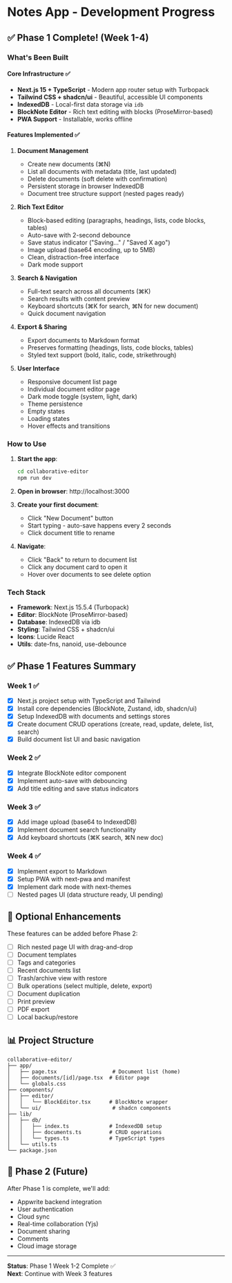 # Notes App - Development Progress

## ✅ Phase 1 Complete! (Week 1-4)

### What's Been Built

#### Core Infrastructure ✅
- **Next.js 15 + TypeScript** - Modern app router setup with Turbopack
- **Tailwind CSS + shadcn/ui** - Beautiful, accessible UI components
- **IndexedDB** - Local-first data storage via `idb`
- **BlockNote Editor** - Rich text editing with blocks (ProseMirror-based)
- **PWA Support** - Installable, works offline

#### Features Implemented ✅

1. **Document Management**
   - Create new documents (⌘N)
   - List all documents with metadata (title, last updated)
   - Delete documents (soft delete with confirmation)
   - Persistent storage in browser IndexedDB
   - Document tree structure support (nested pages ready)

2. **Rich Text Editor**
   - Block-based editing (paragraphs, headings, lists, code blocks, tables)
   - Auto-save with 2-second debounce
   - Save status indicator ("Saving..." / "Saved X ago")
   - Image upload (base64 encoding, up to 5MB)
   - Clean, distraction-free interface
   - Dark mode support

3. **Search & Navigation**
   - Full-text search across all documents (⌘K)
   - Search results with content preview
   - Keyboard shortcuts (⌘K for search, ⌘N for new document)
   - Quick document navigation

4. **Export & Sharing**
   - Export documents to Markdown format
   - Preserves formatting (headings, lists, code blocks, tables)
   - Styled text support (bold, italic, code, strikethrough)

5. **User Interface**
   - Responsive document list page
   - Individual document editor page
   - Dark mode toggle (system, light, dark)
   - Theme persistence
   - Empty states
   - Loading states
   - Hover effects and transitions

### How to Use

1. **Start the app**:
   ```bash
   cd collaborative-editor
   npm run dev
   ```

2. **Open in browser**: http://localhost:3000

3. **Create your first document**:
   - Click "New Document" button
   - Start typing - auto-save happens every 2 seconds
   - Click document title to rename

4. **Navigate**:
   - Click "Back" to return to document list
   - Click any document card to open it
   - Hover over documents to see delete option

### Tech Stack
- **Framework**: Next.js 15.5.4 (Turbopack)
- **Editor**: BlockNote (ProseMirror-based)
- **Database**: IndexedDB via idb
- **Styling**: Tailwind CSS + shadcn/ui
- **Icons**: Lucide React
- **Utils**: date-fns, nanoid, use-debounce

## ✅ Phase 1 Features Summary

### Week 1 ✅
- [x] Next.js project setup with TypeScript and Tailwind
- [x] Install core dependencies (BlockNote, Zustand, idb, shadcn/ui)
- [x] Setup IndexedDB with documents and settings stores
- [x] Create document CRUD operations (create, read, update, delete, list, search)
- [x] Build document list UI and basic navigation

### Week 2 ✅
- [x] Integrate BlockNote editor component
- [x] Implement auto-save with debouncing
- [x] Add title editing and save status indicators

### Week 3 ✅
- [x] Add image upload (base64 to IndexedDB)
- [x] Implement document search functionality
- [x] Add keyboard shortcuts (⌘K search, ⌘N new doc)

### Week 4 ✅
- [x] Implement export to Markdown
- [x] Setup PWA with next-pwa and manifest
- [x] Implement dark mode with next-themes
- [ ] Nested pages UI (data structure ready, UI pending)

## 🎯 Optional Enhancements

These features can be added before Phase 2:
- [ ] Rich nested page UI with drag-and-drop
- [ ] Document templates
- [ ] Tags and categories
- [ ] Recent documents list
- [ ] Trash/archive view with restore
- [ ] Bulk operations (select multiple, delete, export)
- [ ] Document duplication
- [ ] Print preview
- [ ] PDF export
- [ ] Local backup/restore

## 📊 Project Structure

```
collaborative-editor/
├── app/
│   ├── page.tsx                  # Document list (home)
│   ├── documents/[id]/page.tsx  # Editor page
│   └── globals.css
├── components/
│   ├── editor/
│   │   └── BlockEditor.tsx      # BlockNote wrapper
│   └── ui/                       # shadcn components
├── lib/
│   ├── db/
│   │   ├── index.ts             # IndexedDB setup
│   │   ├── documents.ts         # CRUD operations
│   │   └── types.ts             # TypeScript types
│   └── utils.ts
└── package.json
```

## 🎯 Phase 2 (Future)

After Phase 1 is complete, we'll add:
- Appwrite backend integration
- User authentication
- Cloud sync
- Real-time collaboration (Yjs)
- Document sharing
- Comments
- Cloud image storage

---

**Status**: Phase 1 Week 1-2 Complete ✅  
**Next**: Continue with Week 3 features
